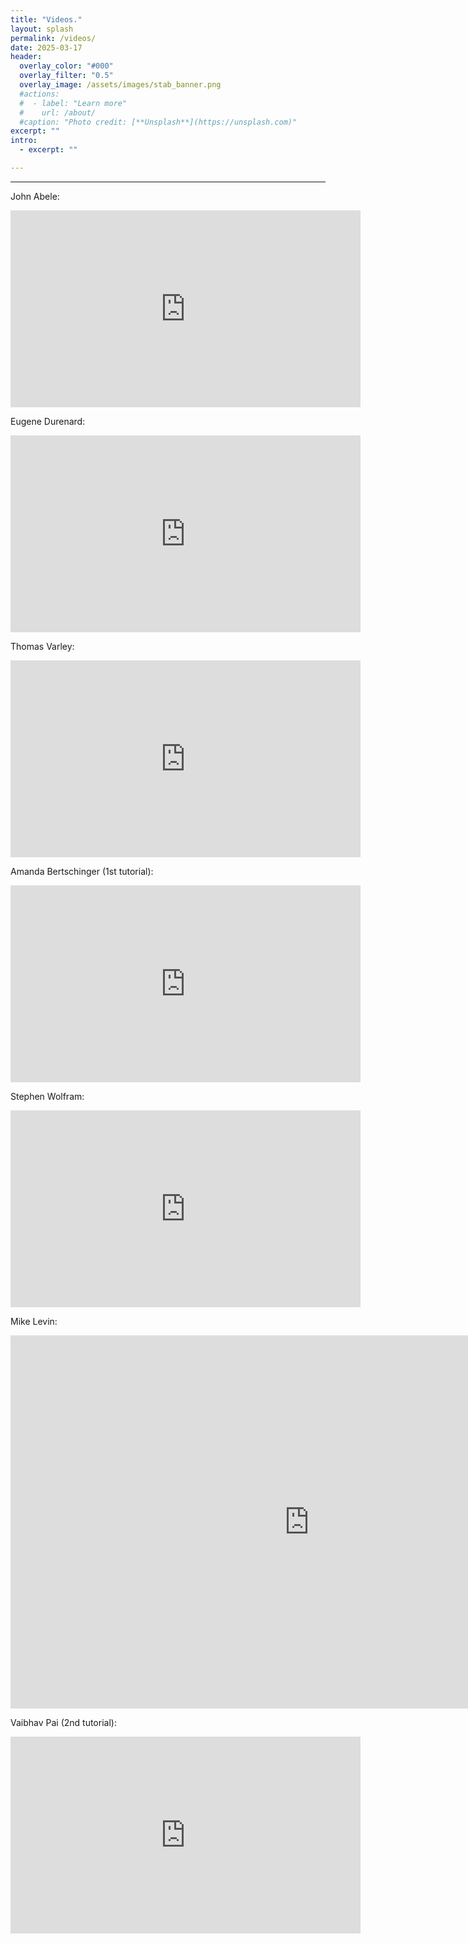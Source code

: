 ```yaml
---
title: "Videos."
layout: splash
permalink: /videos/
date: 2025-03-17
header:
  overlay_color: "#000"
  overlay_filter: "0.5"
  overlay_image: /assets/images/stab_banner.png
  #actions:
  #  - label: "Learn more"
  #    url: /about/
  #caption: "Photo credit: [**Unsplash**](https://unsplash.com)"
excerpt: ""
intro:
  - excerpt: ""

---
```

---

<p>John Abele:</p>

<iframe width="560" height="315" src="https://www.youtube.com/embed/9hx-zV4l4iE?si=gKBght0eky6YyQbI" title="YouTube video player" frameborder="0" allow="accelerometer; autoplay; clipboard-write; encrypted-media; gyroscope; picture-in-picture; web-share" referrerpolicy="strict-origin-when-cross-origin" allowfullscreen></iframe>

<p></p>
<p>Eugene Durenard:</p>

<iframe width="560" height="315" src="https://www.youtube.com/embed/55UMsGKDii0?si=-cVOpeN1DcMKtCpK" title="YouTube video player" frameborder="0" allow="accelerometer; autoplay; clipboard-write; encrypted-media; gyroscope; picture-in-picture; web-share" referrerpolicy="strict-origin-when-cross-origin" allowfullscreen></iframe>

<p></p>
<p>Thomas Varley:</p>

<iframe width="560" height="315" src="https://www.youtube.com/embed/zJQonS1Frxg?si=UWrZXXVHPagfZ-Np" title="YouTube video player" frameborder="0" allow="accelerometer; autoplay; clipboard-write; encrypted-media; gyroscope; picture-in-picture; web-share" referrerpolicy="strict-origin-when-cross-origin" allowfullscreen></iframe>

<p></p>
<p>Amanda Bertschinger (1st tutorial):</p>

<iframe width="560" height="315" src="https://www.youtube.com/embed/BZksscRgma8?si=ORYdzNTfnSNntLTd" title="YouTube video player" frameborder="0" allow="accelerometer; autoplay; clipboard-write; encrypted-media; gyroscope; picture-in-picture; web-share" referrerpolicy="strict-origin-when-cross-origin" allowfullscreen></iframe>

<p></p>
<p>Stephen Wolfram:</p>

<iframe width="560" height="315" src="https://www.youtube.com/embed/vUUR71Snvvk?si=SVVRtjFwT9DyKm71" title="YouTube video player" frameborder="0" allow="accelerometer; autoplay; clipboard-write; encrypted-media; gyroscope; picture-in-picture; web-share" referrerpolicy="strict-origin-when-cross-origin" allowfullscreen></iframe>

<p></p>
<p>Mike Levin:</p>

<iframe width="955" height="597" src="https://www.youtube.com/embed/VqFiWuP2W5s" title="Mike Levin&#39;s talk at WCDO25 (July 2025)." frameborder="0" allow="accelerometer; autoplay; clipboard-write; encrypted-media; gyroscope; picture-in-picture; web-share" referrerpolicy="strict-origin-when-cross-origin" allowfullscreen></iframe>

<p></p>
<p>Vaibhav Pai (2nd tutorial):</p>

<iframe width="560" height="315" src="https://www.youtube.com/embed/7K2YOq_MYhQ?si=8N6V7nmr4UCsTYK7" title="YouTube video player" frameborder="0" allow="accelerometer; autoplay; clipboard-write; encrypted-media; gyroscope; picture-in-picture; web-share" referrerpolicy="strict-origin-when-cross-origin" allowfullscreen></iframe>
